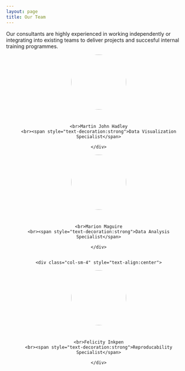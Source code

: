 ```yaml
---
layout: page
title: Our Team
---
```


Our consultants are highly experienced in working independently or integrating into existing teams to deliver projects and succesful internal training programmes.


<div class="col-sm-4" style="text-align:center">

<a href="../martin-john-hadley"><img src="../img/profile-pic_martin-john-hadley.jpg"
    style="border-radius: 50%; width: 150px; height: 150px;
    margin-bottom: 25px;"/></a>
    
    <br>Martin John Hadley
    <br><span style="text-decoration:strong">Data Visualization Specialist</span>
    
    </div>

<div class="col-sm-4" style="text-align:center">

<a href="../marion-maguire"><img src="../img/profile-pic_Marion-Maguire.jpg"
    style="border-radius: 50%; width: 150px; height: 150px;
    margin-bottom: 25px;"/></a>
    
    <br>Marion Maguire
    <br><span style="text-decoration:strong">Data Analysis Specialist</span>
    
    </div>
    
    
    <div class="col-sm-4" style="text-align:center">

<a href="../felicity-inkpen"><img src="../img/profile-pic_Felicity-Inkpen.jpg"
    style="border-radius: 50%; width: 150px; height: 150px;
    margin-bottom: 25px;"/></a>
    
    <br>Felicity Inkpen
    <br><span style="text-decoration:strong">Reproducability Specialist</span>
    
    </div>
    


